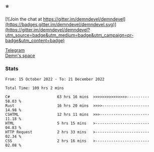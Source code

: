 ### :star:

[![Join the chat at https://gitter.im/demndevel/demndevel](https://badges.gitter.im/demndevel/demndevel.svg)](https://gitter.im/demndevel/demndevel?utm_source=badge&utm_medium=badge&utm_campaign=pr-badge&utm_content=badge)

[Telegram](https://t.me/demnometa) <br>
[Demn's space](http://demns.space)

### Stats

<!--START_SECTION:waka-->

```text
From: 15 October 2022 - To: 21 December 2022

Total Time: 109 hrs 2 mins

C#                     63 hrs 16 mins  >>>>>>>>>>>>>>>----------   58.03 %
Rust                   16 hrs 20 mins  >>>>---------------------   14.98 %
CSHTML                 12 hrs 11 mins  >>>----------------------   11.18 %
HTML                   5 hrs 15 mins   >------------------------   04.83 %
HTTP Request           2 hrs 33 mins   >------------------------   02.34 %
CSS                    2 hrs 16 mins   >------------------------   02.08 %
```

<!--END_SECTION:waka-->
